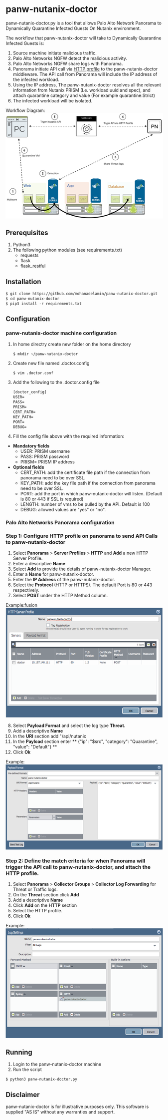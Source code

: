 # panw-nutanix-doctor

panw-nutanix-doctor.py is a tool that allows Palo Alto Network Panorama to Dynamically Quarantine Infected Guests On Nutanix environment.

The workflow that panw-nutanix-doctor will take to Dynamically Quarantine Infected Guests is:
1. Source machine initiate malicious traffic.
2. Palo Alto Networks NGFW detect the malicious activity.
3. Palo Alto Networks NGFW share logs with Panorama.
4. Panorama initiate API call via [HTTP profile](https://docs.paloaltonetworks.com/pan-os/9-0/pan-os-admin/monitoring/forward-logs-to-an-https-destination.html#) to the panw-nutanix-doctor middleware. The API call from Panorama will include the IP address of the infected workload.
5. Using the IP address, The panw-nutanix-doctor resolves all the relevant information from Nutanix PRISM (I.e. workload uuid and spec), and attach quarantine category and value (For example quarantine:Strict)
6. The infected workload will be isolated.

Workflow Diagram:
![Workflow](https://raw.githubusercontent.com/mohanadelamin/panw-nutanix-doctor/master/images/workflow.png)

## Prerequisites

1. Python3
2. The following python modules (see requirements.txt)
	- requests
	- flask
	- flask_restful


## Installation

```
$ git clone https://github.com/mohanadelamin/panw-nutanix-doctor.git
$ cd panw-nutanix-doctor
$ pip3 install -r requirements.txt
```
    
## Configuration

### panw-nutanix-doctor machine configuration

1. In home directry create new folder on the home directory
	```
    $ mkdir ~/panw-nutanix-doctor
	```

2. Create new file named .doctor.config
	```
	$ vim .doctor.conf
	```

3. Add the following to the .doctor.config file
	```
	[doctor_config]
	USER=
	PASS=
	PRISM=
	CERT_PATH=
	KEY_PATH=
	PORT=
	DEBUG=
	```

4. Fill the config file above with the required information:
- **Mandatory fields** 
	- USER: PRISM username
	- PASS: PRISM password
	- PRISM= PRISM IP address
- **Optional fields**
	- CERT_PATH: add the certificate file path if the connection from panorama need to be over SSL.
	- KEY_PATH: add the key file path if the connection from panorama need to be over SSL.
	- PORT: add the port in which panw-nutanix-doctor will listen. (Default is 80 or 443 if SSL is required)
	- LENGTH: number of vms to be pulled by the API. Default is 100
	- DEBUG: allowed values are "yes" or "no".

### Palo Alto Networks Panorama configuration

### Step 1: Configure HTTP profile on panorama to send API Calls to panw-nutanix-doctor
1. Select **Panorama** > **Server Profiles** > **HTTP** and **Add** a new HTTP Server Profile.
2. Enter a descriptive **Name**
3. Select **Add** to provide the details of panw-nutanix-doctor Manager.
4. Enter a **Name** for panw-nutanix-doctor.
5. Enter the **IP Address** of the panw-nutanix-doctor.
6. Select the **Protocol** (HTTP or HTTPS). The default Port is 80 or 443 respectively.
7. Select **POST** under the HTTP Method column.

Example:fusion
![Example1](https://raw.githubusercontent.com/mohanadelamin/panw-nutanix-doctor/master/images/example1.png)

8. Select **Payload Format** and select the log type **Threat.**
9. Add a descriptive **Name**
10. In the **URI** section add "/api/nutanix
11. In the **Payload** section enter ** {"ip": "$src", "category": "Quarantine", "value": "Default"} **
12. Click **Ok**

Example:
![Example2](https://raw.githubusercontent.com/mohanadelamin/panw-nutanix-doctor/master/images/example2.png)

### Step 2: Define the match criteria for when Panorama will trigger the API call to panw-nutanix-doctor, and attach the HTTP profile.

1. Select **Panorama** > **Collector Groups** > **Collector Log Forwarding** for Threat or Traffic logs.
2. On the **Threat** section click **Add**
3. Add a descriptive **Name**
4. Click **Add** on the **HTTP** section
5. Select the HTTP profile.
6. Click **Ok**

Example:
![Example3](https://raw.githubusercontent.com/mohanadelamin/panw-nutanix-doctor/master/images/example3.png)


## Running

1. Login to the panw-nutanix-doctor machine
2. Run the script
```
$ python3 panw-nutanix-doctor.py
```


## Disclaimer

panw-nutanix-doctor is for illustrative purposes only. This software is supplied "AS IS" without any warranties and support.